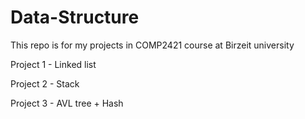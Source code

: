 # Data-Structure
This repo is for my projects in COMP2421 course at Birzeit university

Project 1 - Linked list

Project 2 - Stack

Project 3 - AVL tree + Hash
